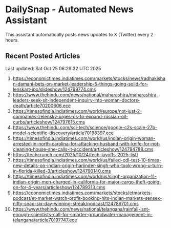 # DailySnap - Automated News Assistant

This assistant automatically posts news updates to X (Twitter) every 2 hours.

## Recent Posted Articles

Last updated: Sat Oct 25 06:29:32 UTC 2025

1. https://economictimes.indiatimes.com/markets/stocks/news/radhakishan-damani-bets-on-market-leadership-5-things-going-solid-for-lenskart-ipo/slideshow/124799774.cms
2. https://www.thehindu.com/news/national/maharashtra/maharashtra-leaders-seek-sit-independent-inquiry-into-woman-doctors-death/article70200606.ece
3. https://timesofindia.indiatimes.com/world/europe/not-just-2-companies-zelensky-urges-us-to-expand-russian-oil-curbs/articleshow/124797615.cms
4. https://www.thehindu.com/sci-tech/science/google-c2s-scale-27b-model-scientific-discovery/article70198397.ece
5. https://timesofindia.indiatimes.com/world/us/indian-origin-woman-arrested-in-north-carolina-for-attacking-husband-with-knife-for-not-cleaning-house-she-calls-it-accident/articleshow/124794788.cms
6. https://techcrunch.com/2025/10/24/tech-layoffs-2025-list/
7. https://timesofindia.indiatimes.com/world/us/failed-cdl-test-10-times-new-details-on-indian-origin-harjinder-singh-who-took-wrong-u-turn-in-florida-killed-3/articleshow/124790140.cms
8. https://timesofindia.indiatimes.com/world/us/singh-organization-11-indian-origin-men-charged-in-california-for-major-cargo-theft-going-on-for-4-years/articleshow/124789313.cms
9. https://economictimes.indiatimes.com/markets/stocks/etmarkets-podcast/et-market-watch-profit-booking-hits-indian-markets-sensex-nifty-snap-six-day-winning-streak/podcast/124786701.cms
10. https://www.thehindu.com/news/national/telangana/rainfall-isnt-enough-scientists-call-for-smarter-groundwater-management-in-telangana/article70197747.ece
